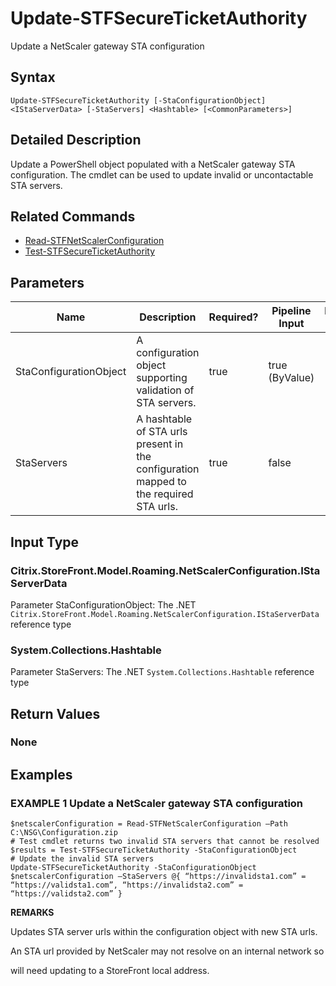﻿# Update-STFSecureTicketAuthority

Update a NetScaler gateway STA configuration

## Syntax

```
Update-STFSecureTicketAuthority [-StaConfigurationObject] <IStaServerData> [-StaServers] <Hashtable> [<CommonParameters>]
```

## Detailed Description

Update a PowerShell object populated with a NetScaler gateway STA configuration. The cmdlet can be used to update invalid or uncontactable STA servers.

## Related Commands

* [Read-STFNetScalerConfiguration](Read-STFNetScalerConfiguration.md)
* [Test-STFSecureTicketAuthority](Test-STFSecureTicketAuthority.md)

## Parameters

| Name   | Description | Required? | Pipeline Input | Default Value |
| --- | --- | --- | --- | --- |
|StaConfigurationObject|A configuration object supporting validation of STA servers.|true|true (ByValue)| |
|StaServers|A hashtable of STA urls present in the configuration mapped to the required STA urls.|true|false| |

## Input Type

### Citrix.StoreFront.Model.Roaming.NetScalerConfiguration.IStaServerData

Parameter StaConfigurationObject: The .NET `Citrix.StoreFront.Model.Roaming.NetScalerConfiguration.IStaServerData` reference type

### System.Collections.Hashtable

Parameter StaServers: The .NET `System.Collections.Hashtable` reference type

## Return Values

### None

## Examples

### EXAMPLE 1 Update a NetScaler gateway STA configuration

```
$netscalerConfiguration = Read-STFNetScalerConfiguration –Path C:\NSG\Configuration.zip
# Test cmdlet returns two invalid STA servers that cannot be resolved
$results = Test-STFSecureTicketAuthority -StaConfigurationObject
# Update the invalid STA servers
Update-STFSecureTicketAuthority -StaConfigurationObject $netscalerConfiguration –StaServers @{ “https://invalidsta1.com” = “https://validsta1.com”, “https://invalidsta2.com” = “https://validsta2.com” }
```

**REMARKS**

Updates STA server urls within the configuration object with new STA urls.

An STA url provided by NetScaler may not resolve on an internal network so 

will need updating to a StoreFront local address.

